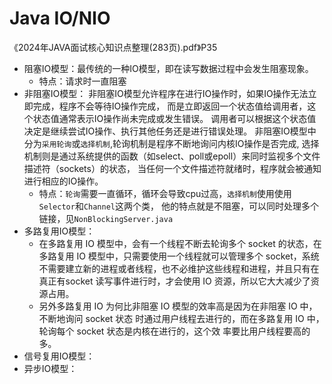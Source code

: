 # Java IO/NIO
《2024年JAVA面试核心知识点整理(283页).pdf》P35
- 阻塞IO模型：最传统的一种IO模型，即在读写数据过程中会发生阻塞现象。
  - 特点：请求时一直阻塞
- 非阻塞IO模型：
  非阻塞IO模型允许程序在进行IO操作时，如果IO操作无法立即完成，程序不会等待IO操作完成，
  而是立即返回一个状态值给调用者，这个状态值通常表示IO操作尚未完成或发生错误。
  调用者可以根据这个状态值决定是继续尝试IO操作、执行其他任务还是进行错误处理。
  非阻塞IO模型中分为`采用轮询`或`选择机制`,轮询机制是程序不断地询问内核IO操作是否完成,
  选择机制则是通过系统提供的函数（如select、poll或epoll）来同时监视多个文件描述符（sockets）的状态，
  当任何一个文件描述符就绪时，程序就会被通知进行相应的IO操作。
  - 特点：`轮询`需要一直循环，循环会导致cpu过高，`选择机制`使用使用`Selector`和`Channel`这两个类，
  他的特点就是不阻塞，可以同时处理多个链接，见`NonBlockingServer.java`
- 多路复用IO模型：
  - 在多路复用 IO 模型中，会有一个线程不断去轮询多个 socket 的状态，在多路复用 IO 模型中，只需要使用一个线程就可以管理多个
  socket，系统不需要建立新的进程或者线程，也不必维护这些线程和进程，并且只有在真正有socket 读写事件进行时，才会使用 IO 资源，所以它大大减少了资源占用。
  - 另外多路复用 IO 为何比非阻塞 IO 模型的效率高是因为在非阻塞 IO 中，不断地询问 socket 状态
    时通过用户线程去进行的，而在多路复用 IO 中，轮询每个 socket 状态是内核在进行的，这个效
    率要比用户线程要高的多。
- 信号复用IO模型：
- 异步IO模型：
  
  
  
  
